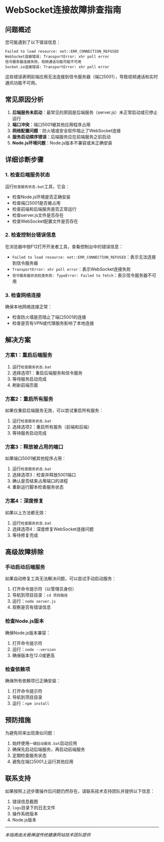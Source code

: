 # WebSocket连接故障排查指南

## 问题概述

您可能遇到了以下错误信息：

```
Failed to load resource: net::ERR_CONNECTION_REFUSED
WebSocket连接错误: TransportError: xhr poll error
信令服务器连接失败，视频通话功能可能不可用
Socket.io连接错误: TransportError: xhr poll error
```

这些错误表明前端应用无法连接到信令服务器（端口5001），导致视频通话和实时通讯功能不可用。

## 常见原因分析

1. **后端服务未启动**：最常见的原因是后端服务（server.js）未正常启动或已停止运行
2. **端口冲突**：端口5001被其他应用程序占用
3. **网络配置问题**：防火墙或安全软件阻止了WebSocket连接
4. **服务启动顺序错误**：后端服务应在前端服务之前启动
5. **Node.js环境问题**：Node.js版本不兼容或未正确安装

## 详细诊断步骤

### 1. 检查后端服务状态

运行`检查服务状态.bat`工具，它会：
- 检查Node.js环境是否正确安装
- 检查端口5001是否被占用
- 检查前端和后端服务是否正常运行
- 检查server.js文件是否存在
- 检查WebSocket配置文件是否存在

### 2. 检查控制台错误信息

在浏览器中按F12打开开发者工具，查看控制台中的错误信息：

- `Failed to load resource: net::ERR_CONNECTION_REFUSED`：表示无法连接到信令服务器
- `TransportError: xhr poll error`：表示WebSocket连接失败
- `信令服务器状态检查失败: TypeError: Failed to fetch`：表示信令服务器不可用

### 3. 检查网络连接

确保本地网络连接正常：
- 检查防火墙是否阻止了端口5001的连接
- 检查是否有VPN或代理服务影响了本地连接

## 解决方案

### 方案1：重启后端服务

1. 运行`检查服务状态.bat`
2. 选择选项1：重启后端服务和信令服务
3. 等待服务启动完成
4. 刷新前端页面

### 方案2：重启所有服务

如果仅重启后端服务无效，可以尝试重启所有服务：

1. 运行`检查服务状态.bat`
2. 选择选项2：重启所有服务（前端和后端）
3. 等待服务启动完成

### 方案3：释放被占用的端口

如果端口5001被其他程序占用：

1. 运行`检查服务状态.bat`
2. 选择选项3：检查并释放5001端口
3. 确认是否结束占用端口的进程
4. 重新运行脚本检查服务状态

### 方案4：深度修复

如果以上方法都无效：

1. 运行`检查服务状态.bat`
2. 选择选项4：深度修复WebSocket连接问题
3. 等待修复完成

## 高级故障排除

### 手动启动后端服务

如果自动修复工具无法解决问题，可以尝试手动启动服务：

1. 打开命令提示符（以管理员身份）
2. 导航到项目目录：`cd 项目路径`
3. 运行：`node server.js`
4. 观察是否有错误信息

### 检查Node.js版本

确保Node.js版本兼容：

1. 打开命令提示符
2. 运行：`node --version`
3. 确保版本在12.0或更高

### 检查依赖项

确保所有依赖项已正确安装：

1. 打开命令提示符
2. 导航到项目目录
3. 运行：`npm install`

## 预防措施

为避免将来出现类似问题：

1. 始终使用`一键启动服务.bat`启动应用
2. 确保先启动后端服务，再启动前端服务
3. 定期检查服务状态
4. 避免在端口5001上运行其他应用

## 联系支持

如果按照上述步骤操作后问题仍然存在，请联系技术支持团队并提供以下信息：

1. 错误信息截图
2. `logs`目录下的日志文件
3. 操作系统版本
4. Node.js版本

---

*本指南由太极禅道传统健康网站技术团队提供*